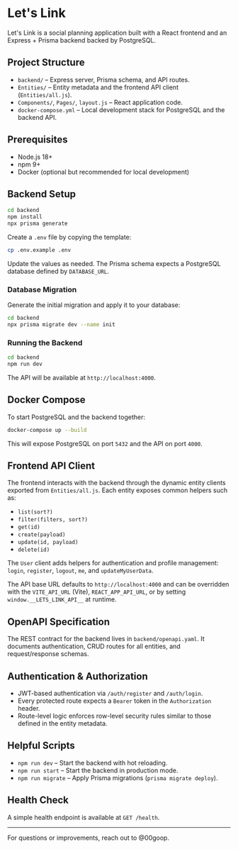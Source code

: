 # Let's Link

Let's Link is a social planning application built with a React frontend and an Express + Prisma backend backed by PostgreSQL.

## Project Structure

- `backend/` – Express server, Prisma schema, and API routes.
- `Entities/` – Entity metadata and the frontend API client (`Entities/all.js`).
- `Components/`, `Pages/`, `layout.js` – React application code.
- `docker-compose.yml` – Local development stack for PostgreSQL and the backend API.

## Prerequisites

- Node.js 18+
- npm 9+
- Docker (optional but recommended for local development)

## Backend Setup

```bash
cd backend
npm install
npx prisma generate
```

Create a `.env` file by copying the template:

```bash
cp .env.example .env
```

Update the values as needed. The Prisma schema expects a PostgreSQL database defined by `DATABASE_URL`.

### Database Migration

Generate the initial migration and apply it to your database:

```bash
cd backend
npx prisma migrate dev --name init
```

### Running the Backend

```bash
cd backend
npm run dev
```

The API will be available at `http://localhost:4000`.

## Docker Compose

To start PostgreSQL and the backend together:

```bash
docker-compose up --build
```

This will expose PostgreSQL on port `5432` and the API on port `4000`.

## Frontend API Client

The frontend interacts with the backend through the dynamic entity clients exported from `Entities/all.js`. Each entity exposes common helpers such as:

- `list(sort?)`
- `filter(filters, sort?)`
- `get(id)`
- `create(payload)`
- `update(id, payload)`
- `delete(id)`

The `User` client adds helpers for authentication and profile management: `login`, `register`, `logout`, `me`, and `updateMyUserData`.

The API base URL defaults to `http://localhost:4000` and can be overridden with the `VITE_API_URL` (Vite), `REACT_APP_API_URL`, or by setting `window.__LETS_LINK_API__` at runtime.

## OpenAPI Specification

The REST contract for the backend lives in `backend/openapi.yaml`. It documents authentication, CRUD routes for all entities, and request/response schemas.

## Authentication & Authorization

- JWT-based authentication via `/auth/register` and `/auth/login`.
- Every protected route expects a `Bearer` token in the `Authorization` header.
- Route-level logic enforces row-level security rules similar to those defined in the entity metadata.

## Helpful Scripts

- `npm run dev` – Start the backend with hot reloading.
- `npm run start` – Start the backend in production mode.
- `npm run migrate` – Apply Prisma migrations (`prisma migrate deploy`).

## Health Check

A simple health endpoint is available at `GET /health`.

---

For questions or improvements, reach out to @00goop.
